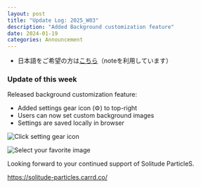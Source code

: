 ```yaml
---
layout: post
title: "Update Log: 2025_W03"
description: "Added Background customization feature"
date: 2024-01-19
categories: Announcement
---
```


* 日本語をご希望の方は[こちら](https://note.com/sopars)（noteを利用しています）


### Update of this week
Released background customization feature:
- Added settings gear icon (⚙️) to top-right
- Users can now set custom background images
- Settings are saved locally in browser

![Click setting gear icon](/solpar/assets/images/SolPar_2025_W03_01.png)

![Select your favorite image](/solpar/assets/images/SolPar_2025_W03_02.png)

Looking forward to your continued support of Solitude ParticleS.

https://solitude-particles.carrd.co/
